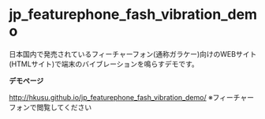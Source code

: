jp_featurephone_fash_vibration_demo
===================================

日本国内で発売されているフィーチャーフォン(通称ガラケー)向けのWEBサイト(HTMLサイト)で端末のバイブレーションを鳴らすデモです。


**デモページ**

http://hkusu.github.io/jp_featurephone_fash_vibration_demo/
※フィーチャーフォンで閲覧してください






